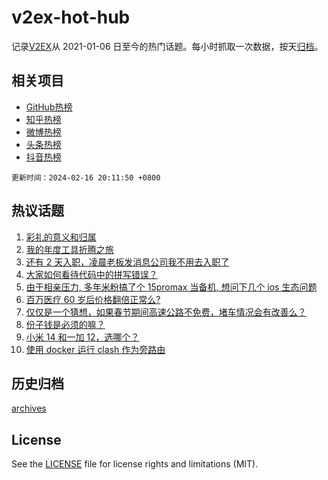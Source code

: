 # v2ex-hot-hub

 记录[V2EX](https://www.v2ex.com/)从 2021-01-06 日至今的热门话题。每小时抓取一次数据，按天[归档](archives)。
 
 ## 相关项目

- [GitHub热榜](https://github.com/lonnyzhang423/github-hot-hub)
- [知乎热榜](https://github.com/lonnyzhang423/zhihu-hot-hub)
- [微博热榜](https://github.com/lonnyzhang423/weibo-hot-hub)
- [头条热榜](https://github.com/lonnyzhang423/toutiao-hot-hub)
- [抖音热榜](https://github.com/lonnyzhang423/douyin-hot-hub)


 `更新时间：2024-02-16 20:11:50 +0800`

## 热议话题

1. [彩礼的意义和归属](https://www.v2ex.com/t/1015780)
1. [我的年度工具折腾之旅](https://www.v2ex.com/t/1015804)
1. [还有 2 天入职，凌晨老板发消息公司我不用去入职了](https://www.v2ex.com/t/1015805)
1. [大家如何看待代码中的拼写错误？](https://www.v2ex.com/t/1015793)
1. [由于相亲压力, 多年米粉搞了个 15promax 当备机, 想问下几个 ios 生态问题](https://www.v2ex.com/t/1015873)
1. [百万医疗 60 岁后价格翻倍正常么?](https://www.v2ex.com/t/1015784)
1. [仅仅是一个猜想，如果春节期间高速公路不免费，堵车情况会有改善么？](https://www.v2ex.com/t/1015800)
1. [份子钱是必须的嘛？](https://www.v2ex.com/t/1015812)
1. [小米 14 和一加 12，选哪个？](https://www.v2ex.com/t/1015854)
1. [使用 docker 运行 clash 作为旁路由](https://www.v2ex.com/t/1015815)

## 历史归档

[archives](archives)

## License

See the [LICENSE](LICENSE) file for license rights and limitations (MIT).
